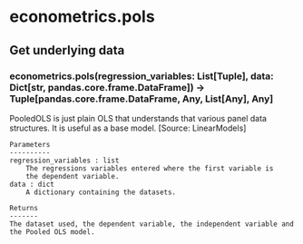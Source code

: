 # econometrics.pols

## Get underlying data 
### econometrics.pols(regression_variables: List[Tuple], data: Dict[str, pandas.core.frame.DataFrame]) -> Tuple[pandas.core.frame.DataFrame, Any, List[Any], Any]

PooledOLS is just plain OLS that understands that various panel data structures.
    It is useful as a base model. [Source: LinearModels]

    Parameters
    ----------
    regression_variables : list
        The regressions variables entered where the first variable is
        the dependent variable.
    data : dict
        A dictionary containing the datasets.

    Returns
    -------
    The dataset used, the dependent variable, the independent variable and
    the Pooled OLS model.
